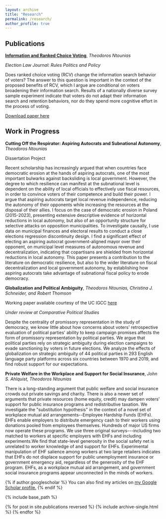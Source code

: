 ```yaml
---
layout: archive
title: "Research"
permalink: /research/
author_profile: true
---
```


## Publications

[**Information and Ranked Choice Voting**](https://doi.org/10.1089/elj.2022.0052), _Theodoros Ntounias_

_Election Law Journal: Rules Politics and Policy_

Does ranked choice voting (RCV) change the information search behavior of voters? The answer to this question is important in the context of the proposed benefits of RCV, which I argue are conditional on voters broadening their information search. Results of a nationally diverse survey sample experiment indicate that voters do not adapt their information search and retention behaviors, nor do they spend more cognitive effort in the process of voting.

[Download paper here](http://tdounias.github.io/files/rcv_05_2023.pdf)

## Work in Progress

**Cutting Off the Respirator: Aspiring Autocrats and Subnational Autonomy**, _Theodoros Ntounias_

Dissertation Project

Recent scholarship has increasingly argued that when countries face democratic erosion at the hands of aspiring autocrats, one of the most important bulwarks against backsliding is local government. However, the degree to which resilience can manifest at the subnational level is dependent on the ability of local officials to effectively use fiscal resources, in order to convince voters of their competence and build their power. I argue that aspiring autocrats target local revenue independence, reducing the autonomy of their opponents while increasing the resources at the disposal of their allies. I focus on the case of democratic erosion in Poland (2015-2023), presenting extensive descriptive evidence of horizontal reductions in local autonomy, but also of an opportunity structure for selective attacks on opposition municipalities. To investigate causally, I use data on municipal finances and electoral results to conduct a close elections regression discontinuity design. I find a significant effect of electing an aspiring autocrat government-aligned mayor over their opponent, on municipal level measures of autonomous revenue and decentralization, indicating that copartisans are shielded from horizontal reductions in local autonomy. This paper presents a contribution to the literature on democratic resilience, but also to the wider literature on fiscal decentralization and local government autonomy, by establishing how aspiring autocrats take advantage of subnational fiscal policy to erode democracy.

**Globalization and Political Ambiguity**, _Theodoros Ntounias, Christina J. Schneider, and Robert Thomson_

Working paper available courtesy of the UC IGCC [here](https://escholarship.org/uc/item/0050h951)

_Under review at Comparative Political Studies_

Despite the centrality of promissory representation in the study of democracy, we know little about how concerns about voters' retrospective evaluation of political parties' ability to keep campaign promises affects the form of promissory representation by political parties. We argue that political parties rely on strategic ambiguity during election campaigns to evade sanctioning by voters in future elections. We analyze the effects of globalization on strategic ambiguity of 44 political parties in 293 English language party platforms across six countries between 1970 and 2019, and find robust support for our expectations. 

**Private Welfare in the Workplace and Support for Social Insurance**, _John S. Ahlquist, Theodoros Ntounias_

There is a long-standing argument that public welfare and social insurance crowds out private savings and charity. There is also a newer set of arguments that private resources (home equity, credit) may dampen voters' support for public insurance programs and redistributive taxation. We investigate the "substitution hypothesis" in the context of a novel set of workplace mutual aid arrangements--Employee Hardship Funds (EHFs). EHFs enable employers to distribute emergency cash to their workers using donations pooled from employees themselves. Hundreds of major US firms now operate these programs. We use three original surveys---including two matched to workers at specific employers with EHFs and including experiments.We find that state-level generosity in the social safety net is unrelated to worker knowledge of and support for EHFs. Experimental manipulation of EHF salience among workers at two large retailers indicates that EHFs do not displace support for public unemployment insurance or government emergency aid, regardless of the generosity of the EHF program. EHFs, as a workplace mutual aid arrangement, and government social insurance programs appear unconnected in the minds of workers.

{% if author.googlescholar %}
  You can also find my articles on <u><a href="{{author.googlescholar}}">my Google Scholar profile</a>.</u>
{% endif %}

{% include base_path %}

{% for post in site.publications reversed %}
  {% include archive-single.html %}
{% endfor %}
